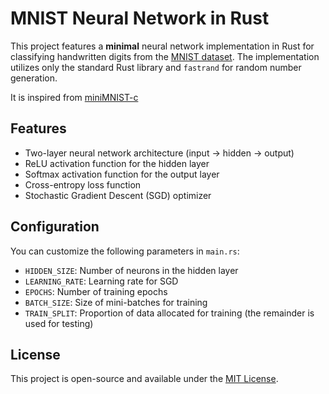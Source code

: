 # MNIST Neural Network in Rust

This project features a **minimal** neural network implementation in Rust for classifying handwritten digits from the [MNIST dataset](https://www.kaggle.com/datasets/hojjatk/mnist-dataset?resource=download). The implementation utilizes only the standard Rust library and `fastrand` for random number generation.

It is inspired from [miniMNIST-c](https://github.com/konrad-gajdus/miniMNIST-c/)

## Features

- Two-layer neural network architecture (input → hidden → output)
- ReLU activation function for the hidden layer
- Softmax activation function for the output layer
- Cross-entropy loss function
- Stochastic Gradient Descent (SGD) optimizer

## Configuration

You can customize the following parameters in `main.rs`:

- `HIDDEN_SIZE`: Number of neurons in the hidden layer
- `LEARNING_RATE`: Learning rate for SGD
- `EPOCHS`: Number of training epochs
- `BATCH_SIZE`: Size of mini-batches for training
- `TRAIN_SPLIT`: Proportion of data allocated for training (the remainder is used for testing)

## License

This project is open-source and available under the [MIT License](LICENSE).
